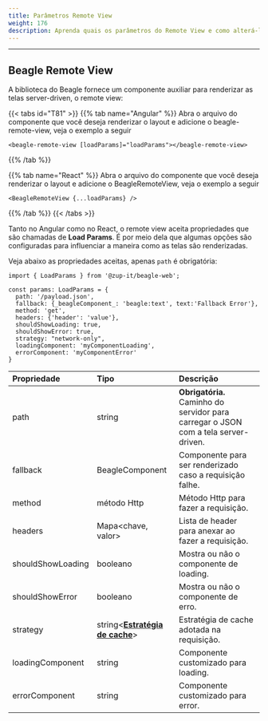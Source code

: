 ```yaml
---
title: Parâmetros Remote View
weight: 176
description: Aprenda quais os parâmetros do Remote View e como alterá-los
---
```


---

## Beagle Remote View

A biblioteca do Beagle fornece um componente auxiliar para renderizar as telas server-driven, o remote view:

{{< tabs id="T81" >}}
{{% tab name="Angular" %}}
Abra o arquivo do componente que você deseja renderizar o
layout e adicione o beagle-remote-view, veja o exemplo a seguir

```text
<beagle-remote-view [loadParams]="loadParams"></beagle-remote-view>
```

{{% /tab %}}

{{% tab name="React" %}}
Abra o arquivo do componente que você deseja renderizar o
layout e adicione o BeagleRemoteView, veja o exemplo a seguir

```text
<BeagleRemoteView {...loadParams} />
```

{{% /tab %}}
{{< /tabs >}}

Tanto no Angular como no React, o remote view aceita propriedades que são chamadas de **Load Params**. É por meio dela que algumas opções são configuradas para influenciar a maneira como as telas são renderizadas.

Veja abaixo as propriedades aceitas, apenas `path` é obrigatória:

```text
import { LoadParams } from '@zup-it/beagle-web';

const params: LoadParams = {
  path: '/payload.json',
  fallback: {_beagleComponent_: 'beagle:text', text:'Fallback Error'},
  method: 'get',
  headers: {'header': 'value'},
  shouldShowLoading: true,
  shouldShowError: true,
  strategy: "network-only",
  loadingComponent: 'myComponentLoading',
  errorComponent: 'myComponentError'
}
```

| Propriedade       | Tipo                                                                                                                         | Descrição                                                                           |
| :---------------- | :--------------------------------------------------------------------------------------------------------------------------- | :---------------------------------------------------------------------------------- |
| path              | string                                                                                                                       | **Obrigatória.** Caminho do servidor para carregar o JSON com a tela server-driven. |
| fallback          | BeagleComponent                                                                                                              | Componente para ser renderizado caso a requisição falhe.                            |
| method            | método Http                                                                                                                  | Método Http para fazer a requisição.                                                |
| headers           | Mapa&lt;chave, valor&gt;                                                                                                     | Lista de header para anexar ao fazer a requisição.                                  |
| shouldShowLoading | booleano                                                                                                                     | Mostra ou não o componente de loading.                                              |
| shouldShowError   | booleano                                                                                                                     | Mostra ou não o componente de erro.                                                 |
| strategy          | string&lt;[**Estratégia de cache**](/pt/resources/customization/beagle-for-web/cache-strategy#tipos-de-estratégias)&gt; | Estratégia de cache adotada na requisição.                                          |
| loadingComponent  | string                                                                                                                       | Componente customizado para loading.                                                |
| errorComponent    | string                                                                                                                       | Componente customizado para error.                                                  |
